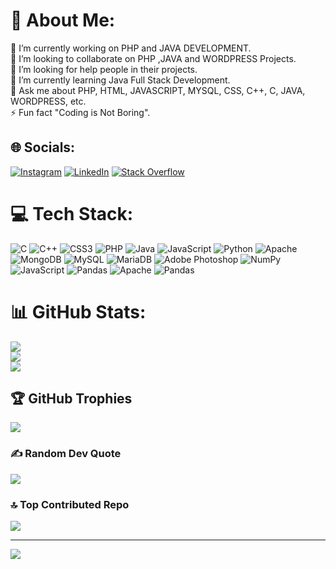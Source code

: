 # 💫 About Me:
🔭 I’m currently working on PHP and JAVA DEVELOPMENT.<br>👯 I’m looking to collaborate on PHP ,JAVA and WORDPRESS Projects.<br>🤝 I’m looking for help people in their projects.<br>🌱 I’m currently learning Java Full Stack Development.<br>💬 Ask me about PHP, HTML, JAVASCRIPT, MYSQL, CSS, C++, C, JAVA, WORDPRESS, etc.<br>⚡ Fun fact "Coding is Not Boring".


## 🌐 Socials:
[![Instagram](https://img.shields.io/badge/Instagram-%23E4405F.svg?logo=Instagram&logoColor=white)](https://instagram.com/2003_atul_27) [![LinkedIn](https://img.shields.io/badge/LinkedIn-%230077B5.svg?logo=linkedin&logoColor=white)](https://linkedin.com/in/atul-thete-27012003) [![Stack Overflow](https://img.shields.io/badge/-Stackoverflow-FE7A16?logo=stack-overflow&logoColor=white)](https://stackoverflow.com/users/22294165) 

# 💻 Tech Stack:
![C](https://img.shields.io/badge/c-%2300599C.svg?style=for-the-badge&logo=c&logoColor=white) ![C++](https://img.shields.io/badge/c++-%2300599C.svg?style=for-the-badge&logo=c%2B%2B&logoColor=white) ![CSS3](https://img.shields.io/badge/css3-%231572B6.svg?style=for-the-badge&logo=css3&logoColor=white) ![PHP](https://img.shields.io/badge/php-%23777BB4.svg?style=for-the-badge&logo=php&logoColor=white) ![Java](https://img.shields.io/badge/java-%23ED8B00.svg?style=for-the-badge&logo=java&logoColor=white) ![JavaScript](https://img.shields.io/badge/javascript-%23323330.svg?style=for-the-badge&logo=javascript&logoColor=%23F7DF1E) ![Python](https://img.shields.io/badge/python-3670A0?style=for-the-badge&logo=python&logoColor=ffdd54) ![Apache](https://img.shields.io/badge/apache-%23D42029.svg?style=for-the-badge&logo=apache&logoColor=white) ![MongoDB](https://img.shields.io/badge/MongoDB-%234ea94b.svg?style=for-the-badge&logo=mongodb&logoColor=white) ![MySQL](https://img.shields.io/badge/mysql-%2300f.svg?style=for-the-badge&logo=mysql&logoColor=white) ![MariaDB](https://img.shields.io/badge/MariaDB-003545?style=for-the-badge&logo=mariadb&logoColor=white) ![Adobe Photoshop](https://img.shields.io/badge/adobephotoshop-%2331A8FF.svg?style=for-the-badge&logo=adobephotoshop&logoColor=white) ![NumPy](https://img.shields.io/badge/numpy-%23013243.svg?style=for-the-badge&logo=numpy&logoColor=white) ![JavaScript](https://img.shields.io/badge/javascript-%23323330.svg?style=for-the-badge&logo=javascript&logoColor=%23F7DF1E) ![Pandas](https://img.shields.io/badge/pandas-%23150458.svg?style=for-the-badge&logo=pandas&logoColor=white) ![Apache](https://img.shields.io/badge/apache-%23D42029.svg?style=for-the-badge&logo=apache&logoColor=white) ![Pandas](https://img.shields.io/badge/pandas-%23150458.svg?style=for-the-badge&logo=pandas&logoColor=white)
# 📊 GitHub Stats:
![](https://github-readme-stats.vercel.app/api?username=ATULTHETE27&theme=monokai&hide_border=false&include_all_commits=false&count_private=false)<br/>
![](https://github-readme-streak-stats.herokuapp.com/?user=ATULTHETE27&theme=monokai&hide_border=false)<br/>
![](https://github-readme-stats.vercel.app/api/top-langs/?username=ATULTHETE27&theme=monokai&hide_border=false&include_all_commits=false&count_private=false&layout=compact)

## 🏆 GitHub Trophies
![](https://github-profile-trophy.vercel.app/?username=ATULTHETE27&theme=radical&no-frame=false&no-bg=true&margin-w=4)

### ✍️ Random Dev Quote
![](https://quotes-github-readme.vercel.app/api?type=vetical&theme=radical)

### 🔝 Top Contributed Repo
![](https://github-contributor-stats.vercel.app/api?username=ATULTHETE27&limit=5&theme=darkhub&combine_all_yearly_contributions=true)

---
[![](https://visitcount.itsvg.in/api?id=ATULTHETE27&icon=1&color=4)](https://visitcount.itsvg.in)

<!-- Proudly created with GPRM ( https://gprm.itsvg.in ) -->